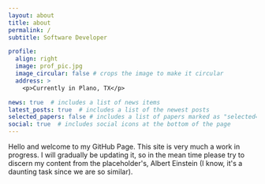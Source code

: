 ```yaml
---
layout: about
title: about
permalink: /
subtitle: Software Developer

profile:
  align: right
  image: prof_pic.jpg
  image_circular: false # crops the image to make it circular
  address: >
    <p>Currently in Plano, TX</p>

news: true  # includes a list of news items
latest_posts: true  # includes a list of the newest posts
selected_papers: false # includes a list of papers marked as "selected={true}"
social: true  # includes social icons at the bottom of the page
---
```


Hello and welcome to my GitHub Page. This site is very much a work in progress. I will gradually be updating it, so in the mean time please try to discern my content from the placeholder's, Albert Einstein (I know, it's a daunting task since we are so similar).
